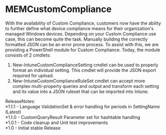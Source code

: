 # MEMCustomCompliance

With the availability of Custom Compliance, customers now have the ability to further define what device compliance means for their organization's managed Windows devices. Depending on your Custom Compliance use case, this can become quite the task. Manually building the correctly formatted JSON can be an error prone process.
To assist with this, we are providing a PowerShell module for Custom Compliance. Today, the module consists of 2 cmdlets:
1)	New-IntuneCustomComplianceSetting cmdlet can be used to properly format an individual setting. This cmdlet will provide the JSON export required for upload.
2)	New-IntuneCustomComplianceRuleSet cmdlet can accept more complex multi-property queries and output and transform each setting and its value into a JSON ruleset that can be imported into Intune.

ReleaseNotes: <br />
*1.1.1 - Language ValidationSet & error handling for periods in SettingName (Latest) <br />
*1.1.0 - CustomQueryResult Parameter set for hashtable handling <br />
*1.0.1 - Code cleanup and Unit test improvements <br />
*1.0 - Initial stable Release <br />
